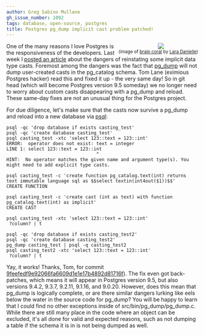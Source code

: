 ```yaml
---
author: Greg Sabino Mullane
gh_issue_number: 1092
tags: database, open-source, postgres
title: Postgres pg_dump implicit cast problem patched!
---
```




<div class="separator" style="clear: both; float: right; text-align: center;"><a href="/blog/2015/02/16/postgres-pgdump-implicit-cast-problem/image-0-big.jpeg" imageanchor="1" style="clear: right; margin-bottom: 1em; margin-left: 1em;"><img border="0" src="/blog/2015/02/16/postgres-pgdump-implicit-cast-problem/image-0.jpeg"/></a><br/><small>(image of <a href="https://flic.kr/p/nZScqT">brain coral</a> by <a href="https://www.flickr.com/photos/laradanielle/">Lara Danielle</a>)</small></div>

One of the many reasons I love Postgres is the responsiveness of the developers. Last week I [posted an article](http://blog.endpoint.com/2015/02/postgres-custom-casts-and-pgdump.html) about the dangers of reinstating some implicit data type casts. Foremost among the dangers was the fact that [pg_dump](http://www.postgresql.org/docs/current/static/app-pgdump.html) will not dump user-created casts in the pg_catalog schema. Tom Lane (eximious Postgres hacker) read this and fixed it up - the very same day! So in git head (which will become Postgres version 9.5 someday) we no longer need to worry about custom casts disappearing with a pg_dump and reload. These same-day fixes are not an unusual thing for the Postgres project.

For due diligence, let's make sure that the casts now survive a pg_dump and reload into a new database via [psql](http://www.postgresql.org/docs/current/static/app-psql.html):

```
psql -qc 'drop database if exists casting_test'
psql -qc 'create database casting_test'
psql casting_test -xtc 'select 123::text = 123::int'
ERROR:  operator does not exist: text = integer
LINE 1: select 123::text = 123::int
                                 ^
HINT:  No operator matches the given name and argument type(s). You might need to add explicit type casts.
```

```
psql casting_test -c 'create function pg_catalog.text(int) returns text immutable language sql as $$select textin(int4out($1))$$'
CREATE FUNCTION

psql casting_test -c 'create cast (int as text) with function pg_catalog.text(int) as implicit'
CREATE CAST

psql casting_test -xtc 'select 123::text = 123::int'
 ?column? | t

psql -qc 'drop database if exists casting_test2'
psql -qc 'create database casting_test2'
pg_dump casting_test | psql -q casting_test2
psql casting_test2 -xtc 'select 123::text = 123::int'
 ?column? | t
```

Yay, it works! Thanks, Tom, for commit [9feefedf9e92066fa6609d1e1e17b4892d81716f](http://git.postgresql.org/gitweb/?p=postgresql.git;a=commitdiff;h=9feefedf9e92066fa6609d1e1e17b4892d81716f)). The fix even got back-patches, which means it will appear in Postgres version 9.5, but also versions 9.4.2, 9.3.7, 9.2.11, 9.1.16, and 9.0.20. However, does this mean that pg_dump is logically complete, or are there similar dangers lurking like eels below the water in the source code for pg_dump? You will be happy to learn that I could find no other exceptions inside of src/bin/pg_dump/pg_dump.c. While there are still many place in the code where an object can be excluded, it's all done for valid and expected reasons, such as not dumping a table if the schema it is in is not being dumped as well.


